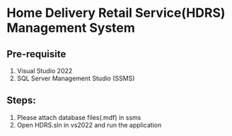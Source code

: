 # Home Delivery Retail Service(HDRS) Management System

## Pre-requisite
1. Visual Studio 2022
2. SQL Server Management Studio (SSMS)

## Steps:
1. Please attach database files(.mdf) in ssms
2. Open HDRS.sln in vs2022 and run the application
